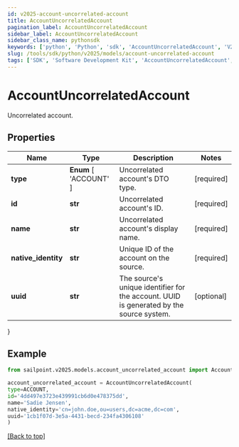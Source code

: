 ```yaml
---
id: v2025-account-uncorrelated-account
title: AccountUncorrelatedAccount
pagination_label: AccountUncorrelatedAccount
sidebar_label: AccountUncorrelatedAccount
sidebar_class_name: pythonsdk
keywords: ['python', 'Python', 'sdk', 'AccountUncorrelatedAccount', 'V2025AccountUncorrelatedAccount'] 
slug: /tools/sdk/python/v2025/models/account-uncorrelated-account
tags: ['SDK', 'Software Development Kit', 'AccountUncorrelatedAccount', 'V2025AccountUncorrelatedAccount']
---
```


# AccountUncorrelatedAccount

Uncorrelated account.

## Properties

Name | Type | Description | Notes
------------ | ------------- | ------------- | -------------
**type** |  **Enum** [  'ACCOUNT' ] | Uncorrelated account's DTO type. | [required]
**id** | **str** | Uncorrelated account's ID. | [required]
**name** | **str** | Uncorrelated account's display name. | [required]
**native_identity** | **str** | Unique ID of the account on the source. | [required]
**uuid** | **str** | The source's unique identifier for the account. UUID is generated by the source system. | [optional] 
}

## Example

```python
from sailpoint.v2025.models.account_uncorrelated_account import AccountUncorrelatedAccount

account_uncorrelated_account = AccountUncorrelatedAccount(
type=ACCOUNT,
id='4dd497e3723e439991cb6d0e478375dd',
name='Sadie Jensen',
native_identity='cn=john.doe,ou=users,dc=acme,dc=com',
uuid='1cb1f07d-3e5a-4431-becd-234fa4306108'
)

```
[[Back to top]](#) 

